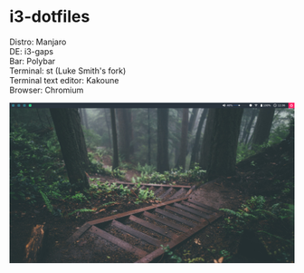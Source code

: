 # i3-dotfiles

Distro: Manjaro <br />
DE: i3-gaps <br />
Bar: Polybar <br />
Terminal: st (Luke Smith's fork) <br />
Terminal text editor: Kakoune <br />
Browser: Chromium <br />

![Screenshot](https://raw.githubusercontent.com/sajdak00/screenshots/master/20200531_123624.png?token=APGYNSBZ2ICRS6F3WWS6CLC62OFWY)
